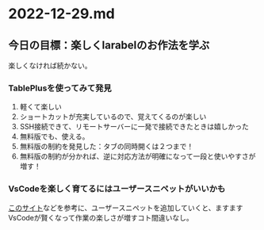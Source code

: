 # 2022-12-29.md

## 今日の目標：楽しくlarabelのお作法を学ぶ

楽しくなければ続かない。

### TablePlusを使ってみて発見

1. 軽くて楽しい
2. ショートカットが充実しているので、覚えてくるのが楽しい
3. SSH接続できて、リモートサーバーに一発で接続できたときは嬉しかった
4. 無料版でも、使える。
5. 無料版の制約を発見した：タブの同時開くは２つまで！
6. 無料版の制約が分かれば、逆に対応方法が明確になって一段と使いやすさが増す！

### VsCodeを楽しく育てるにはユーザースニペットがいいかも

[このサイト](https://qiita.com/12345/items/97ba616d530b4f692c97)などを参考に、ユーザースニペットを追加していくと、ますますVsCodeが賢くなって作業の楽しさが増すコト間違いなし。
